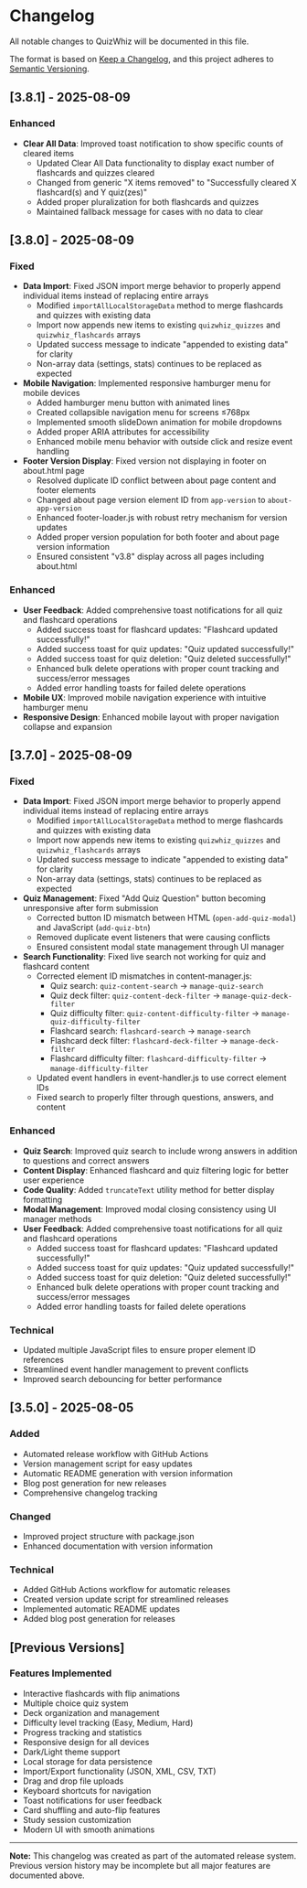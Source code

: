# Changelog

All notable changes to QuizWhiz will be documented in this file.

The format is based on [Keep a Changelog](https://keepachangelog.com/en/1.0.0/),
and this project adheres to [Semantic Versioning](https://semver.org/spec/v2.0.0.html).

## [3.8.1] - 2025-08-09

### Enhanced
- **Clear All Data**: Improved toast notification to show specific counts of cleared items
  - Updated Clear All Data functionality to display exact number of flashcards and quizzes cleared
  - Changed from generic "X items removed" to "Successfully cleared X flashcard(s) and Y quiz(zes)"
  - Added proper pluralization for both flashcards and quizzes
  - Maintained fallback message for cases with no data to clear

## [3.8.0] - 2025-08-09

### Fixed
- **Data Import**: Fixed JSON import merge behavior to properly append individual items instead of replacing entire arrays
  - Modified `importAllLocalStorageData` method to merge flashcards and quizzes with existing data
  - Import now appends new items to existing `quizwhiz_quizzes` and `quizwhiz_flashcards` arrays
  - Updated success message to indicate "appended to existing data" for clarity
  - Non-array data (settings, stats) continues to be replaced as expected
- **Mobile Navigation**: Implemented responsive hamburger menu for mobile devices
  - Added hamburger menu button with animated lines
  - Created collapsible navigation menu for screens ≤768px
  - Implemented smooth slideDown animation for mobile dropdowns
  - Added proper ARIA attributes for accessibility
  - Enhanced mobile menu behavior with outside click and resize event handling
- **Footer Version Display**: Fixed version not displaying in footer on about.html page
  - Resolved duplicate ID conflict between about page content and footer elements
  - Changed about page version element ID from `app-version` to `about-app-version`
  - Enhanced footer-loader.js with robust retry mechanism for version updates
  - Added proper version population for both footer and about page version information
  - Ensured consistent "v3.8" display across all pages including about.html

### Enhanced
- **User Feedback**: Added comprehensive toast notifications for all quiz and flashcard operations
  - Added success toast for flashcard updates: "Flashcard updated successfully!"
  - Added success toast for quiz updates: "Quiz updated successfully!"
  - Added success toast for quiz deletion: "Quiz deleted successfully!"
  - Enhanced bulk delete operations with proper count tracking and success/error messages
  - Added error handling toasts for failed delete operations
- **Mobile UX**: Improved mobile navigation experience with intuitive hamburger menu
- **Responsive Design**: Enhanced mobile layout with proper navigation collapse and expansion

## [3.7.0] - 2025-08-09

### Fixed
- **Data Import**: Fixed JSON import merge behavior to properly append individual items instead of replacing entire arrays
  - Modified `importAllLocalStorageData` method to merge flashcards and quizzes with existing data
  - Import now appends new items to existing `quizwhiz_quizzes` and `quizwhiz_flashcards` arrays
  - Updated success message to indicate "appended to existing data" for clarity
  - Non-array data (settings, stats) continues to be replaced as expected
- **Quiz Management**: Fixed "Add Quiz Question" button becoming unresponsive after form submission
  - Corrected button ID mismatch between HTML (`open-add-quiz-modal`) and JavaScript (`add-quiz-btn`)
  - Removed duplicate event listeners that were causing conflicts
  - Ensured consistent modal state management through UI manager
- **Search Functionality**: Fixed live search not working for quiz and flashcard content
  - Corrected element ID mismatches in content-manager.js:
    - Quiz search: `quiz-content-search` → `manage-quiz-search`
    - Quiz deck filter: `quiz-content-deck-filter` → `manage-quiz-deck-filter`
    - Quiz difficulty filter: `quiz-content-difficulty-filter` → `manage-quiz-difficulty-filter`
    - Flashcard search: `flashcard-search` → `manage-search`
    - Flashcard deck filter: `flashcard-deck-filter` → `manage-deck-filter`
    - Flashcard difficulty filter: `flashcard-difficulty-filter` → `manage-difficulty-filter`
  - Updated event handlers in event-handler.js to use correct element IDs
  - Fixed search to properly filter through questions, answers, and content

### Enhanced
- **Quiz Search**: Improved quiz search to include wrong answers in addition to questions and correct answers
- **Content Display**: Enhanced flashcard and quiz filtering logic for better user experience
- **Code Quality**: Added `truncateText` utility method for better display formatting
- **Modal Management**: Improved modal closing consistency using UI manager methods
- **User Feedback**: Added comprehensive toast notifications for all quiz and flashcard operations
  - Added success toast for flashcard updates: "Flashcard updated successfully!"
  - Added success toast for quiz updates: "Quiz updated successfully!"
  - Added success toast for quiz deletion: "Quiz deleted successfully!"
  - Enhanced bulk delete operations with proper count tracking and success/error messages
  - Added error handling toasts for failed delete operations

### Technical
- Updated multiple JavaScript files to ensure proper element ID references
- Streamlined event handler management to prevent conflicts
- Improved search debouncing for better performance

## [3.5.0] - 2025-08-05

### Added
- Automated release workflow with GitHub Actions
- Version management script for easy updates
- Automatic README generation with version information
- Blog post generation for new releases
- Comprehensive changelog tracking

### Changed
- Improved project structure with package.json
- Enhanced documentation with version information

### Technical
- Added GitHub Actions workflow for automatic releases
- Created version update script for streamlined releases
- Implemented automatic README updates
- Added blog post generation for releases

## [Previous Versions]

### Features Implemented
- Interactive flashcards with flip animations
- Multiple choice quiz system
- Deck organization and management
- Difficulty level tracking (Easy, Medium, Hard)
- Progress tracking and statistics
- Responsive design for all devices
- Dark/Light theme support
- Local storage for data persistence
- Import/Export functionality (JSON, XML, CSV, TXT)
- Drag and drop file uploads
- Keyboard shortcuts for navigation
- Toast notifications for user feedback
- Card shuffling and auto-flip features
- Study session customization
- Modern UI with smooth animations

---

**Note:** This changelog was created as part of the automated release system. Previous version history may be incomplete but all major features are documented above.